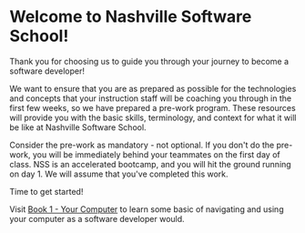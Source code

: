 # Welcome to Nashville Software School!

Thank you for choosing us to guide you through your journey to become a software developer!

We want to ensure that you are as prepared as possible for the technologies and concepts that your instruction staff will be coaching you through in the first few weeks, so we have prepared a pre-work program. These resources will provide you with the basic skills, terminology, and context for what it will be like at Nashville Software School.

Consider the pre-work as mandatory - not optional. If you don't do the pre-work, you will be immediately behind your teammates on the first day of class. NSS is an accelerated bootcamp, and you will hit the ground running on day 1. We will assume that you've completed this work.

Time to get started!

Visit [Book 1 - Your Computer](./books/book-1-your-computer/README.md) to learn some basic of navigating and using your computer as a software developer would.